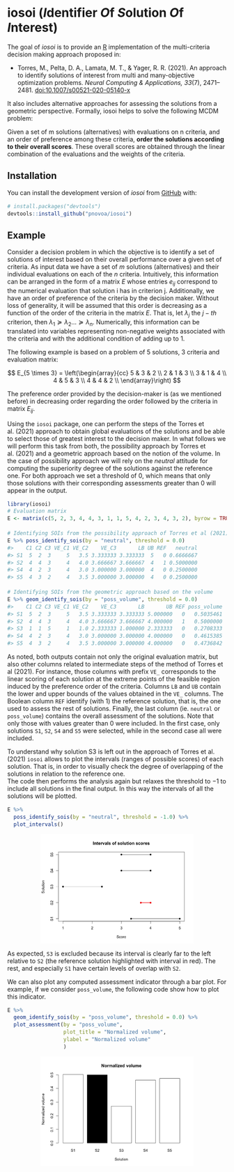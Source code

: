
<!-- README.md is generated from README.Rmd. Please edit that file -->

# iosoi (*I*dentifier *O*f *S*olution *O*f *I*nterest)

<!-- badges: start -->
<!-- badges: end -->

The goal of *iosoi* is to provide an [R](https://www.r-project.org)
implementation of the multi-criteria decision making approach proposed
in:

- Torres, M., Pelta, D. A., Lamata, M. T., & Yager, R. R. (2021). An
  approach to identify solutions of interest from multi and
  many-objective optimization problems. *Neural Computing &
  Applications, 33*(7), 2471–2481.
  [doi:10.1007/s00521-020-05140-x](https://doi.org/10.1007/s00521-020-05140-x)

It also includes alternative approaches for assessing the solutions from
a geometric perspective. Formally, iosoi helps to solve the following
MCDM problem:

Given a set of m solutions (alternatives) with evaluations on n
criteria, and an order of preference among these criteria, **order the
solutions according to their overall scores**. These overall scores are
obtained through the linear combination of the evaluations and the
weights of the criteria.

## Installation

You can install the development version of *iosoi* from
[GitHub](https://github.com/) with:

``` r
# install.packages("devtools")
devtools::install_github("pnovoa/iosoi")
```

## Example

Consider a decision problem in which the objective is to identify a set
of solutions of interest based on their overall performance over a given
set of criteria. As input data we have a set of $m$ solutions
(alternatives) and their individual evaluations on each of the $n$
criteria. Intuitively, this information can be arranged in the form of a
matrix $E$ whose entries $e_{ij}$ correspond to the numerical evaluation
that solution i has in criterion j. Additionally, we have an order of
preference of the criteria by the decision maker. Without loss of
generality, it will be assumed that this order is decreasing as a
function of the order of the criteria in the matrix $E$. That is, let
$\lambda_j$ the $j-th$ criterion, then
$\lambda_1 \succeq \lambda_2 ... \succeq \lambda_n$. Numerically, this
information can be translated into variables representing non-negative
weights associated with the criteria and with the additional condition
of adding up to 1.

The following example is based on a problem of 5 solutions, 3 criteria
and evaluation matrix:

$$ E_{5 \times 3} =
\left(\begin{array}{cc} 
5 & 3 & 2 \\
2 & 1 & 3 \\
3 & 1 & 4 \\
4 & 5 & 3 \\
4 & 4 & 2 \\
\end{array}\right)
$$

The preference order provided by the decision-maker is (as we mentioned
before) in decreasing order regarding the order followed by the criteria
in matrix $E_{ij}$.

Using the `iosoi` package, one can perform the steps of the Torres et
al. (2021) approach to obtain global evaluations of the solutions and be
able to select those of greatest interest to the decision maker. In what
follows we will perform this task from both, the possibility approach by
Torres et al. (2021) and a geometric approach based on the notion of the
volume. In the case of possibility approach we will rely on the
*neutral* attitude for computing the superiority degree of the solutions
against the reference one. For both approach we set a threshold of $0$,
which means that only those solutions with their corresponding
assessments greater than $0$ will appear in the output.

``` r
library(iosoi)
# Evaluation matrix
E <- matrix(c(5, 2, 3, 4, 4, 3, 1, 1, 5, 4, 2, 3, 4, 3, 2), byrow = TRUE, nrow = 5)

# Identifying SOIs from the possibility approach of Torres et al (2021).
E %>% poss_identify_sois(by = "neutral", threshold = 0.0)
#>    C1 C2 C3 VE_C1 VE_C2    VE_C3       LB UB REF   neutral
#> S1  5  2  3     5   3.5 3.333333 3.333333  5   0 0.6666667
#> S2  4  4  3     4   4.0 3.666667 3.666667  4   1 0.5000000
#> S4  4  2  3     4   3.0 3.000000 3.000000  4   0 0.2500000
#> S5  4  3  2     4   3.5 3.000000 3.000000  4   0 0.2500000

# Identifying SOIs from the geometric approach based on the volume
E %>% geom_identify_sois(by = "poss_volume", threshold = 0.0)
#>    C1 C2 C3 VE_C1 VE_C2    VE_C3       LB       UB REF poss_volume
#> S1  5  2  3     5   3.5 3.333333 3.333333 5.000000   0   0.5035461
#> S2  4  4  3     4   4.0 3.666667 3.666667 4.000000   1   0.5000000
#> S3  1  1  5     1   1.0 2.333333 1.000000 2.333333   0   0.2708333
#> S4  4  2  3     4   3.0 3.000000 3.000000 4.000000   0   0.4615385
#> S5  4  3  2     4   3.5 3.000000 3.000000 4.000000   0   0.4736842
```

As noted, both outputs contain not only the original evaluation matrix,
but also other columns related to intermediate steps of the method of
Torres et al (2021). For instance, those columns with prefix `VE_`
corresponds to the linear scoring of each solution at the extreme points
of the feasible region induced by the preference order of the criteria.
Columns `LB` and `UB` contain the lower and upper bounds of the values
obtained in the `VE_` columns. The Boolean column `REF` identify
(with 1) the reference solution, that is, the one used to assess the
rest of solutions. Finally, the last column (ie. `neutral` or
`poss_volume`) contains the overall assessment of the solutions. Note
that only those with values greater than $0$ were included. In the first
case, only solutions `S1`, `S2`, `S4` and `S5` were selected, while in
the second case all were included.

To understand why solution S3 is left out in the approach of Torres et
al.  (2021) `iosoi` allows to plot the intervals (ranges of possible
scores) of each solution. That is, in order to visually check the degree
of overlapping of the solutions in relation to the reference one.  
The code then performs the analysis again but relaxes the threshold to
$-1$ to include all solutions in the final output. In this way the
intervals of all the solutions will be plotted.

``` r
E %>% 
  poss_identify_sois(by = "neutral", threshold = -1.0) %>%
  plot_intervals()
```

<img src="man/figures/README-plots-1.png" width="70%" style="display: block; margin: auto;" />

As expected, `S3` is excluded because its interval is clearly far to the
left relative to `S2` (the reference solution highlighted with interval
in red). The rest, and especially `S1` have certain levels of overlap
with `S2`.

We can also plot any computed assessment indicator through a bar plot.
For example, if we consider `poss_volume`, the following code show how
to plot this indicator.

``` r
E %>% 
  geom_identify_sois(by = "poss_volume", threshold = 0.0) %>%
  plot_assessment(by = "poss_volume",
                  plot_title = "Normalized volume",
                  ylabel = "Normalized volume"
                  )
```

<img src="man/figures/README-plots2-1.png" width="70%" style="display: block; margin: auto;" />

